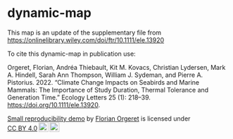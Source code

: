 # dynamic-map

This map is an update of the supplementary file from https://onlinelibrary.wiley.com/doi/ftr/10.1111/ele.13920

To cite this dynamic-map in publication use:

Orgeret, Florian, Andréa Thiebault, Kit M. Kovacs, Christian Lydersen, Mark A. Hindell, Sarah Ann Thompson, William J. Sydeman, and Pierre A. Pistorius. 2022. “Climate Change Impacts on Seabirds and Marine Mammals: The Importance of Study Duration, Thermal Tolerance and Generation Time.” Ecology Letters 25 (1): 218–39. https://doi.org/10.1111/ele.13920.

<p xmlns:cc="http://creativecommons.org/ns#" xmlns:dct="http://purl.org/dc/terms/">
<a property="dct:title" rel="cc:attributionURL" href="https://github.com/florianorgeret/dynamic-map">Small
reproducibility demo</a> by
<a rel="cc:attributionURL dct:creator" property="cc:attributionName" href="https://florianorgeret.github.io/">Florian
Orgeret</a> is licensed under
<a href="http://creativecommons.org/licenses/by/4.0/?ref=chooser-v1" target="_blank" rel="license noopener noreferrer" style="display:inline-block;">CC
BY
4.0<img style="height:22px!important;margin-left:3px;vertical-align:text-bottom;" src="https://mirrors.creativecommons.org/presskit/icons/cc.svg?ref=chooser-v1"><img style="height:22px!important;margin-left:3px;vertical-align:text-bottom;" src="https://mirrors.creativecommons.org/presskit/icons/by.svg?ref=chooser-v1"></a>
</p>
